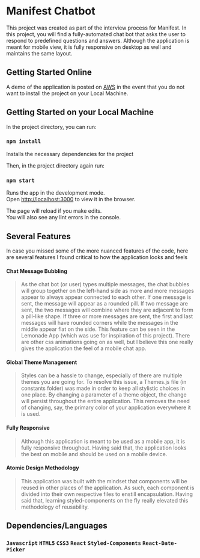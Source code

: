 # Manifest Chatbot

This project was created as part of the interview process for Manifest. In this project, you will find a fully-automated chat bot that asks the user to respond to predefined questions and answers. Although the application is meant for mobile view, it is fully responsive on desktop as well and maintains the same layout.

## Getting Started Online

A demo of the application is posted on [AWS](https://manifest-project.s3-us-west-1.amazonaws.com/index.html) in the event that you do not want to install the project on your Local Machine.

## Getting Started on your Local Machine

In the project directory, you can run:

### `npm install`

Installs the necessary dependencies for the project

Then, in the project directory again run:

### `npm start`

Runs the app in the development mode.\
Open [http://localhost:3000](http://localhost:3000) to view it in the browser.

The page will reload if you make edits.\
You will also see any lint errors in the console.

## Several Features

In case you missed some of the more nuanced features of the code, here are several features I found critical to how the application looks and feels

#### **Chat Message Bubbling**
> As the chat bot (or user) types multiple messages, the chat bubbles will group together on the left-hand side as more and more messages appear to always appear connected to each other. If one message is sent, the message will appear as a rounded pill. If two message are sent, the two messages will combine where they are adjacent to form a pill-like shape. If three or more messages are sent, the first and last messages will have rounded corners while the messages in the middle appear flat on the side. This feature can be seen in the Lemonade App (which was use for inspiration of this project). There are other css animations going on as well, but I believe this one really gives the application the feel of a mobile chat app.

#### **Global Theme Management**
> Styles can be a hassle to change, especially of there are multiple themes you are going for. To resolve this issue, a Themes.js file (in constants folder) was made in order to keep all stylistic choices in one place. By changing a parameter of a theme object, the change will persist throughout the entire application. This removes the need of changing, say, the primary color of your application everywhere it is used.

#### **Fully Responsive**
> Although this application is meant to be used as a mobile app, it is fully responsive throughout. Having said that, the application looks the best on mobile and should be used on a mobile device.

#### **Atomic Design Methodology**
> This application was built with the mindset that components will be reused in other places of the application. As such, each component is divided into their own respective files to enstill encapsulation. Having said that, learning styled-components on the fly really elevated this methodology of reusability.

## Dependencies/Languages

### `Javascript` `HTML5` `CSS3` `React` `Styled-Components` `React-Date-Picker`

